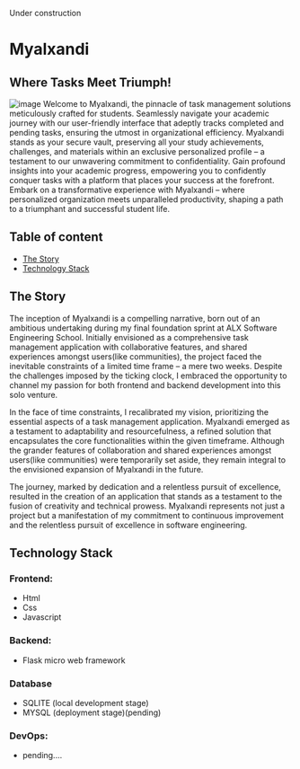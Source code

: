 Under construction
# Myalxandi
## Where Tasks Meet Triumph!
![image](https://github.com/smylinwolf/Myalxandi/assets/101451046/04e9f63b-5ad9-4053-8ce6-1b9fc9362ece)
Welcome to Myalxandi, the pinnacle of task management solutions meticulously crafted for students. Seamlessly navigate your academic journey with our user-friendly interface that adeptly tracks completed and pending tasks, ensuring the utmost in organizational efficiency. Myalxandi stands as your secure vault, preserving all your study achievements, challenges, and materials within an exclusive personalized profile – a testament to our unwavering commitment to confidentiality. Gain profound insights into your academic progress, empowering you to confidently conquer tasks with a platform that places your success at the forefront. Embark on a transformative experience with Myalxandi – where personalized organization meets unparalleled productivity, shaping a path to a triumphant and successful student life.

## Table of content

- [The Story](#the-story)
- [Technology Stack](#technology-stack)


## The Story

The inception of Myalxandi is a compelling narrative, born out of an ambitious undertaking during my final foundation sprint at ALX Software Engineering School. Initially envisioned as a comprehensive task management application with collaborative features, and shared experiences amongst users(like communities), the project faced the inevitable constraints of a limited time frame – a mere two weeks. Despite the challenges imposed by the ticking clock, I embraced the opportunity to channel my passion for both frontend and backend development into this solo venture.

In the face of time constraints, I recalibrated my vision, prioritizing the essential aspects of a task management application. Myalxandi emerged as a testament to adaptability and resourcefulness, a refined solution that encapsulates the core functionalities within the given timeframe. Although the grander features of collaboration and shared experiences amongst users(like communities) were temporarily set aside, they remain integral to the envisioned expansion of Myalxandi in the future.

The journey, marked by dedication and a relentless pursuit of excellence, resulted in the creation of an application that stands as a testament to the fusion of creativity and technical prowess. Myalxandi represents not just a project but a manifestation of my commitment to continuous improvement and the relentless pursuit of excellence in software engineering.


## Technology Stack

### Frontend:
- Html
- Css
- Javascript


### Backend:
- Flask micro web framework


### Database
- SQLITE (local development stage)
- MYSQL (deployment stage)(pending)


### DevOps:
- pending....
